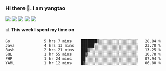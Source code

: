 ### Hi there 👋. I am yangtao 

<!-- **runtu666/runtu666** is a ✨ _special_ ✨ repository because its `README.md` (this file) appears on your GitHub profile. -->

![](https://github-profile-summary-cards.vercel.app/api/cards/profile-details?username=runtu666&theme=github)
![](https://github-profile-summary-cards.vercel.app/api/cards/repos-per-language?username=runtu666&theme=github)
![](https://github-profile-summary-cards.vercel.app/api/cards/most-commit-language?username=runtu666&theme=github)
![](https://github-profile-summary-cards.vercel.app/api/cards/stats?&username=runtu666&theme=github)
![](https://github-profile-summary-cards.vercel.app/api/cards/productive-time?username=runtu666&theme=github)

📊 **This week I spent my time on**
<!--START_SECTION:waka-->

```text
Go               5 hrs 7 mins    ███████▒░░░░░░░░░░░░░░░░░   28.84 %
Java             4 hrs 13 mins   ██████░░░░░░░░░░░░░░░░░░░   23.70 %
Bash             2 hrs 21 mins   ███▒░░░░░░░░░░░░░░░░░░░░░   13.25 %
SQL              1 hr 55 mins    ██▓░░░░░░░░░░░░░░░░░░░░░░   10.78 %
PHP              1 hr 24 mins    ██░░░░░░░░░░░░░░░░░░░░░░░   07.94 %
YAML             1 hr 12 mins    █▓░░░░░░░░░░░░░░░░░░░░░░░   06.80 %
```

<!--END_SECTION:waka-->


[comment]: <> (Here are some ideas to get you started:)

[comment]: <> (- 🔭 I’m currently working on tal)

[comment]: <> (- 🌱 I’m currently learning devops)

[comment]: <> (- 👯 I’m looking to collaborate on ...)

[comment]: <> (- 🤔 I’m looking for help with ...)

[comment]: <> (- 💬 Ask me about ...)

[comment]: <> (- 📫 How to reach me: ...)

[comment]: <> (- 😄 Pronouns: ...)

[comment]: <> (- ⚡ Fun fact: ...)
